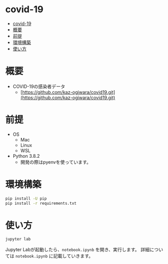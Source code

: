 # covid-19

<!-- TOC -->

- [covid-19](#covid-19)
- [概要](#%e6%a6%82%e8%a6%81)
- [前提](#%e5%89%8d%e6%8f%90)
- [環境構築](#%e7%92%b0%e5%a2%83%e6%a7%8b%e7%af%89)
- [使い方](#%e4%bd%bf%e3%81%84%e6%96%b9)

<!-- /TOC -->

# 概要

- COVID-19の感染者データ
  - [https://github.com/kaz-ogiwara/covid19.git](https://github.com/kaz-ogiwara/covid19.git)

# 前提

- OS
  - Mac
  - Linux
  - WSL
- Python 3.8.2
    - 開発の際はpyenvを使っています。

# 環境構築

```sh
pip install -U pip
pip install -r requirements.txt
```

# 使い方

```sh
jupyter lab
```

Jupyter Labが起動したら、`notebook.ipynb` を開き、実行します。
詳細については `notebook.ipynb` に記載していきます。

